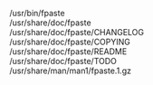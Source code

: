 /usr/bin/fpaste  
/usr/share/doc/fpaste  
/usr/share/doc/fpaste/CHANGELOG  
/usr/share/doc/fpaste/COPYING  
/usr/share/doc/fpaste/README  
/usr/share/doc/fpaste/TODO  
/usr/share/man/man1/fpaste.1.gz  
